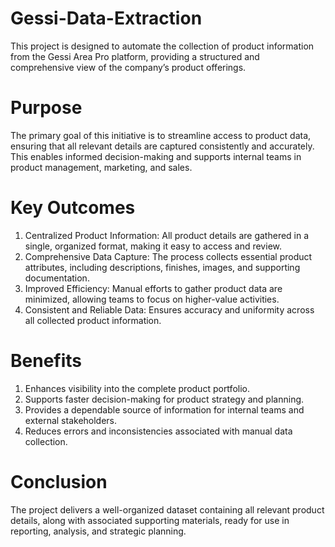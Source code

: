 # Gessi-Data-Extraction
This project is designed to automate the collection of product information from the Gessi Area Pro platform, providing a structured and comprehensive view of the company’s product offerings.
# Purpose
The primary goal of this initiative is to streamline access to product data, ensuring that all relevant details are captured consistently and accurately. This enables informed decision-making and supports internal teams in product management, marketing, and sales.
# Key Outcomes
1) Centralized Product Information: All product details are gathered in a single, organized format, making it easy to access and review.
2) Comprehensive Data Capture: The process collects essential product attributes, including descriptions, finishes, images, and supporting documentation.
3) Improved Efficiency: Manual efforts to gather product data are minimized, allowing teams to focus on higher-value activities.
4) Consistent and Reliable Data: Ensures accuracy and uniformity across all collected product information.
# Benefits
1) Enhances visibility into the complete product portfolio.
2) Supports faster decision-making for product strategy and planning.
3) Provides a dependable source of information for internal teams and external stakeholders.
4) Reduces errors and inconsistencies associated with manual data collection.
# Conclusion
The project delivers a well-organized dataset containing all relevant product details, along with associated supporting materials, ready for use in reporting, analysis, and strategic planning.
